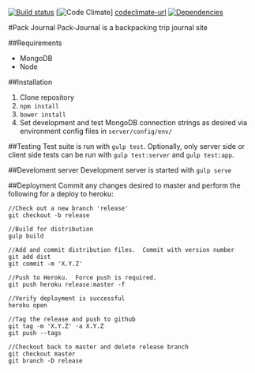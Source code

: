 [![Build status][travis-image]][travis-url] [![Code Climate][codeclimate-image]] [codeclimate-url] [![Dependencies][david-image]][david-url]

#Pack Journal
Pack-Journal is a backpacking trip journal site

##Requirements
* MongoDB
* Node

##Installation
1. Clone repository
2. `npm install`
3. `bower install`
4. Set development and test MongoDB connection strings as desired via environment config files in `server/config/env/`

##Testing
Test suite is run with `gulp test`.  Optionally, only server side or client side tests can be run with `gulp test:server` and `gulp test:app`.

##Develoment server
Development server is started with `gulp serve`

##Deployment
Commit any changes desired to master and perform the following for a deploy to heroku:
```
//Check out a new branch 'release'
git checkout -b release

//Build for distribution
gulp build

//Add and commit distribution files.  Commit with version number
git add dist
git commit -m 'X.Y.Z'

//Push to Heroku.  Force push is required.
git push heroku release:master -f

//Verify deployment is successful
heroku open

//Tag the release and push to github
git tag -m 'X.Y.Z' -a X.Y.Z
git push --tags

//Checkout back to master and delete release branch
git checkout master
git branch -D release
```

[codeclimate-image]: https://codeclimate.com/github/dmitrydwhite/pack-journal.png
[codeclimate-url]: https://codeclimate.com/github/dmitrydwhite/pack-journal
[david-image]: https://david-dm.org/dmitrydwhite/pack-journal.png
[david-url]: https://david-dm.org/dmitrydwhite/pack-journal
[travis-url]: http://travis-ci.org/dmitrydwhite/pack-journal
[travis-image]: https://secure.travis-ci.org/dmitrydwhite/pack-journal.png?branch=master